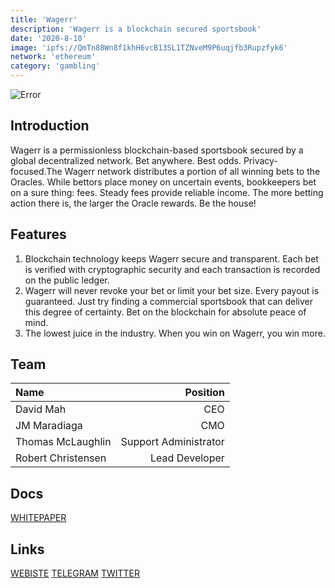 ```yaml
---
title: 'Wagerr'
description: 'Wagerr is a blockchain secured sportsbook'
date: '2020-8-10'
image: 'ipfs://QmTn88Wn8f1khH6vcB13SL1TZNveM9P6uqjfb3Rupzfyk6'
network: 'ethereum'
category: 'gambling'
---
```


![Error](ipfs://QmdCxjs3dhmS1rHoTKdVa5HGq5k3nj4hHpXw8KFEFXX8GC)

## Introduction
Wagerr is a permissionless blockchain-based sportsbook secured by a global decentralized network. Bet anywhere. Best odds. Privacy-focused.The Wagerr network distributes a portion of all winning bets to the Oracles. While bettors place money on uncertain events, bookkeepers bet on a sure thing: fees. Steady fees provide reliable income. The more betting action there is, the larger the Oracle rewards. Be the house!


## Features
1. Blockchain technology keeps Wagerr secure and transparent. Each bet is verified with cryptographic security and each transaction is recorded on the public ledger.
2. Wagerr will never revoke your bet or limit your bet size. Every payout is guaranteed. Just try finding a commercial sportsbook that can deliver this degree of certainty. Bet on the blockchain for absolute peace of mind.
3. The lowest juice in the industry. When you win on Wagerr, you win more.

## Team

| Name               |              Position |
| :----------------- | --------------------: |
| David Mah          |                   CEO |
| JM Maradiaga       |                   CMO |
| Thomas McLaughlin  | Support Administrator |
| Robert Christensen |        Lead Developer |

## Docs

[WHITEPAPER](ipfs://Qma7mGU9JRTVcEjWX3w5thCQYgVKx45JBxwSy28kRpNnnT)


## Links

[WEBISTE](https://www.wagerr.com)
[TELEGRAM](https://t.me/wagerrcoin)
[TWITTER](https://twitter.com/wagerrx)
